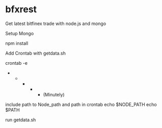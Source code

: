 # bfxrest
Get latest bitfinex trade with node.js and mongo

Setup Mongo

npm install 

Add Crontab with getdata.sh

crontab -e 
* * * * * (Minutely)


include path to Node_path and path in crontab 
echo $NODE_PATH
echo $PATH

run getdata.sh




